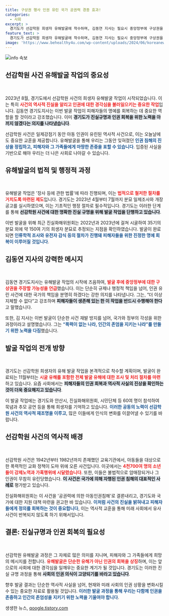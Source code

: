 ```yaml
---
title: 구상권 행사 인권 유린 국가 공권력 경종 효과!
categories:
  - 사회
excerpt: >
  경기도가 선감학원 희생자 유해발굴에 착수하며, 김동연 지사는 필요시 중앙정부에 구상권을 청구할 뜻을 밝혔다. 인권유린 정황이 드러나는 가운데, 경기도는 피해자 생존 시기를 놓치지 않겠다는 의지를 보이고 있다. 이 사건은 국가가 연루된 아동 인권 침해의 상징으로, 경기도는 과거의 잔혹행위를 잊지 않겠다는 다짐을 내세우고 있다.
feature_text: >
  경기도가 선감학원 희생자 유해발굴에 착수하며, 김동연 지사는 필요시 중앙정부에 구상권을 청구할 뜻을 밝혔다. 인권유린 정황이 드러나는 가운데, 경기도는 피해자 생존 시기를 놓치지 않겠다는 의지를 보이고 있다. 이 사건은 국가가 연루된 아동 인권 침해의 상징으로, 경기도는 과거의 잔혹행위를 잊지 않겠다는 다짐을 내세우고 있다.
image: 'https://www.behealthy4u.com/wp-content/uploads/2024/06/koreanews.jpg'
---
```


<p><img src="https://www.behealthy4u.com/wp-content/uploads/2024/06/koreanews.jpg" alt="info 속보" /></p>

<h2 data-ke-size="size26">선감학원 사건 유해발굴 작업의 중요성</h2>

<p data-ke-size="size16">&nbsp;</p>

<p>2023년 8월, 경기도에서 선감학원 사건의 희생자 유해발굴 작업이 시작되었습니다. 이는 특히 <b><span style="color: #ee2323;">사건의 역사적 진실을 알리고 인권에 대한 경각심을 불러일으키는 중요한 작업</span></b>입니다. 김동연 경기도지사는 이번 발굴 작업이 피해자들의 명예를 회복하는 데 중요한 역할을 할 것이라고 강조했습니다. 이미 <b><span style="background-color: #21538527;">경기도가 진실규명과 인권 회복을 위한 노력을 아끼지 않겠다는 의지를 나타냈습니다</span></b>.</p>

<p>선감학원 사건은 일제강점기 동안 아동 인권이 유린된 역사적 사건으로, 이는 오늘날에도 중요한 교훈을 제공합니다. 유해발굴을 통해 우리는 그동안 잊혀졌던 <b><span style="color: #1a5490;">인권 침해의 진상을 정립하고, 피해자와 그 가족들에게 마땅한 존중을 표할 수 있습니다</span></b>. 입증된 사실을 기반으로 해야 우리는 더 나은 사회로 나아갈 수 있습니다.</p>

<h2 data-ke-size="size26">유해발굴의 법적 및 행정적 과정</h2>

<p data-ke-size="size16">&nbsp;</p>

<p>유해발굴 작업은 '장사 등에 관한 법률'에 따라 진행되며, 이는 <b><span style="color: #ee2323;">법적으로 철저한 절차를 거치도록 마련된 제도</span></b>입니다. 경기도는 2023년 4월부터 7월까지 분묘 일제조사와 개장공고를 실시하였으며, 이는 기초적인 행정 절차로 필수적입니다. 경기도는 이러한 단계를 통해 <b><span style="background-color: #21538527;">선감학원 사건에 대한 명확한 진실 규명을 위해 발굴 작업을 단행하고 있습니다</span></b>.</p>

<p>이번 발굴을 위해 최근 진실화해위원회는 2022년과 2023년에 걸쳐 시굴하여 35기의 분묘 외에 약 150여 기의 희생자 분묘로 추정되는 지점을 확인하였습니다. 발굴이 완료되면 <b><span style="color: #1a5490;">인류학적 조사와 유전자 감식 등의 절차가 진행돼 피해자들을 위한 진정한 명예 회복이 이루어질 것입니다</span></b>.</p>

<h2 data-ke-size="size26">김동연 지사의 강력한 메시지</h2>

<p data-ke-size="size16">&nbsp;</p>

<p>김동연 경기도지사는 유해발굴 작업의 시작에 즈음하여, <b><span style="color: #ee2323;">발굴 후에 중앙정부에 대한 구상권을 주장할 가능성을 언급</span></b>했습니다. 이는 단순히 규제나 행정적 책임을 넘어, 인권 유린 사건에 대한 국가의 책임을 분명히 하겠다는 강한 의지를 나타냅니다. 그는, “더 이상 지체할 수 없다”고 강조하며 <b><span style="background-color: #21538527;">피해자들이 생존해 있는 한 이 작업을 반드시 수행해야 한다</span></b>고 말했습니다.</p>

<p>또한, 김 지사는 이번 발굴이 단순한 사건 재발 방지를 넘어, 국가와 정부의 각성을 위한 과정이라고 설명했습니다. 그는 <b><span style="color: #1a5490;">“폭력이 없는 나라, 인간의 존엄을 지키는 나라”를 만들기 위한 노력을 다짐</span></b>했습니다.</p>

<h2 data-ke-size="size26">발굴 작업의 전개 방향</h2>

<p data-ke-size="size16">&nbsp;</p>

<p>경기도는 선감학원 희생자의 유해 발굴 작업을 본격적으로 착수할 계획이며, 발굴이 완료되는 11월부터는 <b><span style="color: #ee2323;">시굴 유해를 포함한 전체 발굴 유해에 대한 조사 및 처리 절차를 마련</span></b>하고 있습니다. 요즘 사회에서는 <b><span style="background-color: #21538527;">피해자들의 인권 회복과 역사적 사실의 진상을 확인하는 것이 더욱 중요해지고 있습니다</span></b>.</p>

<p>이 발굴 작업에는 경기도와 안산시, 진실화해위원회, 시민단체 등 60여 명이 참석하여 묵념과 추모 공연 등을 통해 희생자를 기억하고 있습니다. <b><span style="color: #1a5490;">이러한 공동의 노력이 선감학원 사건의 역사적 재조명을 이루고</span></b>, 많은 이들에게 인식의 변화를 이끌어낼 수 있기를 바랍니다.</p>

<h2 data-ke-size="size26">선감학원 사건의 역사적 배경</h2>

<p data-ke-size="size16">&nbsp;</p>

<p>선감학원 사건은 1942년부터 1982년까지 존재했던 교육기관에서, 아동들을 대상으로 한 폭력적인 교화 정책이 도마 위에 오른 사건입니다. 이곳에서는 <b><span style="color: #ee2323;">4천700여 명의 소년들이 강제노역과 가혹행위에 시달렸습니다</span></b>. 또한, 이들은 불법적으로 암매장되거나 그 인권이 무참히 유린당했습니다. <b><span style="background-color: #21538527;">이 사건은 국가에 의해 자행된 인권 침해의 대표적인 사례로</span></b> 평가받고 있습니다.</p>

<p>진실화해위원회는 이 사건을 '공권력에 의한 아동인권침해'로 결론내리고, 경기도와 국가에 대한 지원 대책 마련을 권고한 바 있습니다. <b><span style="color: #1a5490;">이처럼 사건의 진실을 밝혀내고 피해자들에게 정의를 회복하는 것이 중요합니다</span></b>, 이는 역사적 교훈을 통해 미래 사회에서 유사 사건이 반복되지 않도록 하기 위해서입니다.</p>

<h2 data-ke-size="size26">결론: 진실규명과 인권 회복의 필요성</h2>

<p data-ke-size="size16">&nbsp;</p>

<p>선감학원 유해발굴 과정은 그 자체로 많은 의미를 지니며, 피해자와 그 가족들에게 희망의 메시지를 전합니다. <b><span style="color: #ee2323;">유해발굴은 단순한 유해가 아닌 인권의 회복을 상징</span></b>하며, 이는 앞으로의 사회에 대한 경각심을 일깨우는 중요한 계기가 될 것입니다. 경기도는 이러한 진실 규명 과정을 통해 <b><span style="background-color: #21538527;">사회의 인권 의식이 고양되기를 바라고 있습니다</span></b>.</p>

<p>향후 발굴 결과는 단순한 역사적 사실을 넘어, 현재와 미래 사회의 인권 상황을 변화시킬 수 있는 중요한 자료로 활용될 것입니다. <b><span style="color: #1a5490;">이러한 발굴 과정을 통해 우리는 다함께 인권을 존중하고 인간의 존엄성을 지키기 위한 노력을 기울여야 합니다</span></b>.</p>
생생한 뉴스, <a href="https://qoogle.tistory.com" rel="dofollow">qoogle.tistory.com</a>


